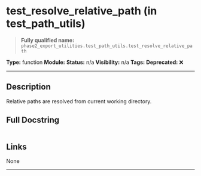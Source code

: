 # test_resolve_relative_path (in test_path_utils)
> **Fully qualified name:** `phase2_export_utilities.test_path_utils.test_resolve_relative_path`

**Type:** function
**Module:** 
**Status:** n/a
**Visibility:** n/a
**Tags:** 
**Deprecated:** ❌

---

## Description
Relative paths are resolved from current working directory.

## Full Docstring
```

```

## Links
None

---

